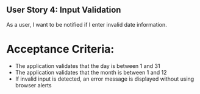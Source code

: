## User Story 4: Input Validation
As a user, I want to be notified if I enter invalid date information.

# Acceptance Criteria:
* The application validates that the day is between 1 and 31
* The application validates that the month is between 1 and 12
* If invalid input is detected, an error message is displayed without using browser alerts